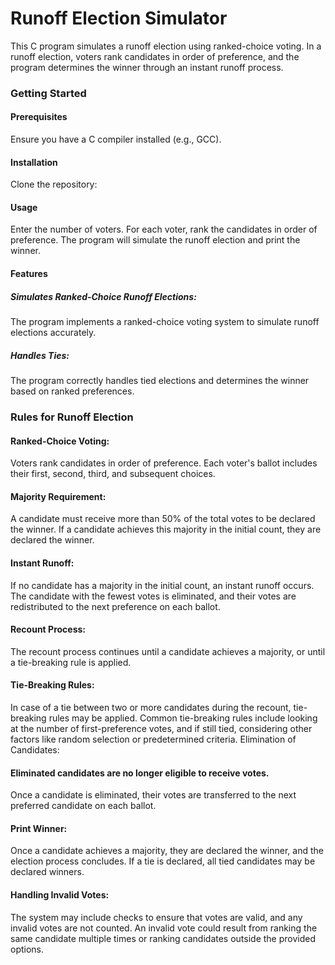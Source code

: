 # Runoff Election Simulator
This C program simulates a runoff election using ranked-choice voting. In a runoff election, voters rank candidates in order of preference, and the program determines the winner through an instant runoff process.

### Getting Started
#### Prerequisites
Ensure you have a C compiler installed (e.g., GCC).
#### Installation
Clone the repository:


#### Usage
Enter the number of voters.
For each voter, rank the candidates in order of preference.
The program will simulate the runoff election and print the winner.
#### Features
##### Simulates Ranked-Choice Runoff Elections:
The program implements a ranked-choice voting system to simulate runoff elections accurately.
##### Handles Ties:
The program correctly handles tied elections and determines the winner based on ranked preferences.

### Rules for Runoff Election

#### Ranked-Choice Voting:

Voters rank candidates in order of preference.
Each voter's ballot includes their first, second, third, and subsequent choices.

#### Majority Requirement:

A candidate must receive more than 50% of the total votes to be declared the winner.
If a candidate achieves this majority in the initial count, they are declared the winner.


#### Instant Runoff:

If no candidate has a majority in the initial count, an instant runoff occurs.
The candidate with the fewest votes is eliminated, and their votes are redistributed to the next preference on each ballot.

#### Recount Process:

The recount process continues until a candidate achieves a majority, or until a tie-breaking rule is applied.

#### Tie-Breaking Rules:

In case of a tie between two or more candidates during the recount, tie-breaking rules may be applied.
Common tie-breaking rules include looking at the number of first-preference votes, and if still tied, considering other factors like random selection or predetermined criteria.
Elimination of Candidates:

#### Eliminated candidates are no longer eligible to receive votes.

Once a candidate is eliminated, their votes are transferred to the next preferred candidate on each ballot.

#### Print Winner:

Once a candidate achieves a majority, they are declared the winner, and the election process concludes.
If a tie is declared, all tied candidates may be declared winners.

#### Handling Invalid Votes:

The system may include checks to ensure that votes are valid, and any invalid votes are not counted.
An invalid vote could result from ranking the same candidate multiple times or ranking candidates outside the provided options.

